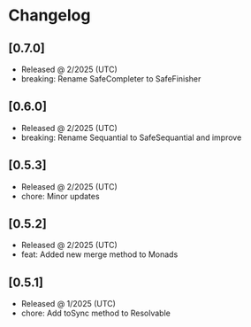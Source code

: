 # Changelog

## [0.7.0]

- Released @ 2/2025 (UTC)
- breaking: Rename SafeCompleter to SafeFinisher

## [0.6.0]

- Released @ 2/2025 (UTC)
- breaking: Rename Sequantial to SafeSequantial and improve

## [0.5.3]

- Released @ 2/2025 (UTC)
- chore: Minor updates

## [0.5.2]

- Released @ 2/2025 (UTC)
- feat: Added new merge method to Monads

## [0.5.1]

- Released @ 1/2025 (UTC)
- chore: Add toSync method to Resolvable
